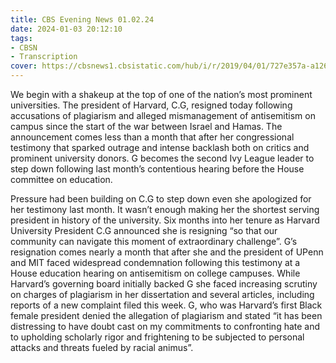 ```yaml
---
title: CBS Evening News 01.02.24
date: 2024-01-03 20:12:10
tags:
- CBSN
- Transcription
cover: https://cbsnews1.cbsistatic.com/hub/i/r/2019/04/01/727e357a-a126-4138-a2c5-4d3222669d57/thumbnail/640x360/3ff2761028dc5c65cc4f07acd54bcd5c/cbsn2-logo-1920x1080.jpg
---
```

We begin with a shakeup at the top of one of the nation’s most prominent universities. The president of Harvard, C.G, resigned today following accusations of plagiarism and alleged mismanagement of antisemitism on campus since the start of the war between Israel and Hamas. The announcement comes less than a month that after her congressional testimony that sparked outrage and intense backlash both on critics and prominent university donors. G becomes the second Ivy League leader to step down following last month’s contentious hearing before the House committee on education. 

Pressure had been building on C.G to step down even she apologized for her testimony last month. It wasn’t enough making her the shortest serving president in history of the university. Six months into her tenure as Harvard University President C.G announced she is resigning “so that our community can navigate this moment of extraordinary challenge”. G’s resignation comes nearly a month that after she and the president of UPenn and MIT faced widespread condemnation following this testimony at a House education hearing on antisemitism on college campuses. While Harvard’s governing board initially backed G she faced increasing scrutiny on charges of plagiarism in her dissertation and several articles, including reports of a new complaint filed this week. G, who was Harvard’s first Black female president denied the allegation of plagiarism and stated “it has been distressing to have doubt cast on my commitments to confronting hate and to upholding scholarly rigor and frightening to be subjected to personal attacks and threats fueled by racial animus”. 
